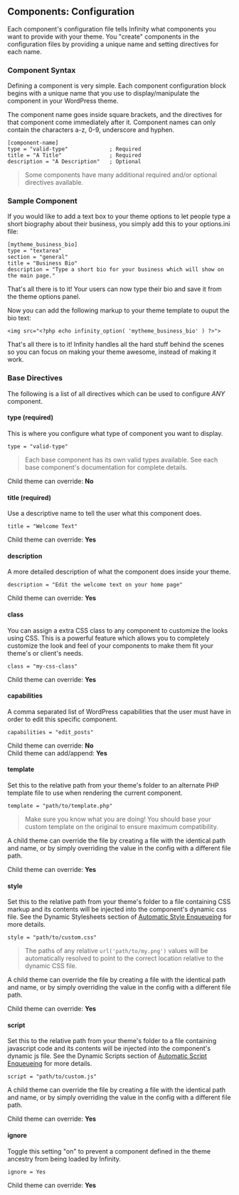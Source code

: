 ## Components: Configuration

Each component's configuration file tells Infinity what components you want to provide with
your theme. You "create" components in the configuration files by providing a unique name
and setting directives for each name.

<ul class="infinity-docs-menu"></ul>

### Component Syntax

Defining a component is very simple. Each component configuration block begins with a unique
name that you use to display/manipulate the component in your WordPress theme.

The component name goes inside square brackets, and the directives for that component come
immediately after it. Component names can only contain the characters a-z, 0-9, underscore
and hyphen.

	[component-name]
	type = "valid-type"				; Required
	title = "A Title"				; Required
	description = "A Description"	; Optional

> Some components have many additional required and/or optional directives available.

### Sample Component

If you would like to add a text box to your theme options to let people type
a short biography about their business, you simply add this to your options.ini file:

	[mytheme_business_bio]
	type = "textarea"
	section = "general"
	title = "Business Bio"
	description = "Type a short bio for your business which will show on the main page."

That's all there is to it! Your users can now type their bio and save it from the theme options
panel.

Now you can add the following markup to your theme template to ouput the bio text:

	<img src="<?php echo infinity_option( 'mytheme_business_bio' ) ?>">

That's all there is to it! Infinity handles all the hard stuff behind the scenes so you
can focus on making your theme awesome, instead of making it work.

### Base Directives

The following is a list of all directives which can be used to configure *ANY* component.

#### type (required)

This is where you configure what type of component you want to display.

	type = "valid-type"

> Each base component has its own valid types available. See each base component's documentation
for complete details.

Child theme can override: **No**

#### title (required)

Use a descriptive name to tell the user what this component does.

	title = "Welcome Text"

Child theme can override: **Yes**

#### description

A more detailed description of what the component does inside your theme.

	description = "Edit the welcome text on your home page"

Child theme can override: **Yes**

#### class

You can assign a extra CSS class to any component to customize the looks using CSS.
This is a powerful feature which allows you to completely customize the look and feel of
your components to make them fit your theme's or client's needs.

	class = "my-css-class"

Child theme can override: **Yes**

#### capabilities

A comma separated list of WordPress capabilities that the user must have in order to edit
this specific component.

	capabilities = "edit_posts"

Child theme can override: **No**<br />
Child theme can add/append: **Yes**

#### template

Set this to the relative path from your theme's folder to an alternate PHP template file
to use when rendering the current component.

	template = "path/to/template.php"

> Make sure you know what you are doing! You should base your custom template on the original
> to ensure maximum compatibility.

A child theme can override the file by creating a file with the identical path and name, or by
simply overriding the value in the config with a different file path.

Child theme can override: **Yes**

#### style

Set this to the relative path from your theme's folder to a file containing CSS markup
and its contents will be injected into the component's dynamic css file. See the Dynamic
Stylesheets section of [Automatic Style Enqueueing](infinity://admin:doc/config_style) for
more details.

	style = "path/to/custom.css"

> The paths of any relative `url('path/to/my.png')` values will be automatically resolved
  to point to the correct location relative to the dynamic CSS file.

A child theme can override the file by creating a file with the identical path and name, or by
simply overriding the value in the config with a different file path.

Child theme can override: **Yes**

#### script

Set this to the relative path from your theme's folder to a file containing javascript code
and its contents will be injected into the component's dynamic js file. See the Dynamic Scripts
section of [Automatic Script Enqueueing](infinity://admin:doc/config_script) for more details.

	script = "path/to/custom.js"

A child theme can override the file by creating a file with the identical path and name, or by
simply overriding the value in the config with a different file path.

Child theme can override: **Yes**

#### ignore

Toggle this setting "on" to prevent a component defined in the theme ancestry from being
loaded by Infinity.

	ignore = Yes

Child theme can override: **Yes**